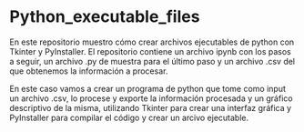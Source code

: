 # Python_executable_files

En este repositorio muestro cómo crear archivos ejecutables de python con Tkinter y PyInstaller. El repositorio contiene un archivo ipynb con los pasos a seguir, un archivo .py de muestra para el último paso y un archivo .csv del que obtenemos la información a procesar.

En este caso vamos a crear un programa de python que tome como input un archivo .csv, lo procese y exporte la información procesada y un gráfico descriptivo de la misma, utilizando Tkinter para crear una interfaz gráfica y PyInstaller para compilar el código y crear un arcivo ejecutable.





